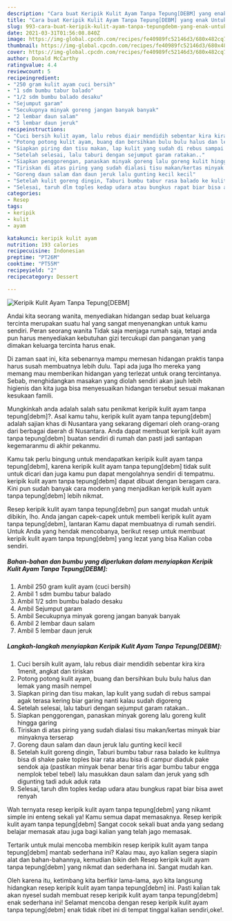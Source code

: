 ```yaml
---
description: "Cara buat Keripik Kulit Ayam Tanpa Tepung[DEBM] yang enak Untuk Jualan"
title: "Cara buat Keripik Kulit Ayam Tanpa Tepung[DEBM] yang enak Untuk Jualan"
slug: 993-cara-buat-keripik-kulit-ayam-tanpa-tepungdebm-yang-enak-untuk-jualan
date: 2021-03-31T01:56:08.840Z
image: https://img-global.cpcdn.com/recipes/fe40989fc52146d3/680x482cq70/keripik-kulit-ayam-tanpa-tepungdebm-foto-resep-utama.jpg
thumbnail: https://img-global.cpcdn.com/recipes/fe40989fc52146d3/680x482cq70/keripik-kulit-ayam-tanpa-tepungdebm-foto-resep-utama.jpg
cover: https://img-global.cpcdn.com/recipes/fe40989fc52146d3/680x482cq70/keripik-kulit-ayam-tanpa-tepungdebm-foto-resep-utama.jpg
author: Donald McCarthy
ratingvalue: 4.4
reviewcount: 5
recipeingredient:
- "250 gram kulit ayam cuci bersih"
- "1 sdm bumbu tabur balado"
- "1/2 sdm bumbu balado desaku"
- "Sejumput garam"
- "Secukupnya minyak goreng jangan banyak banyak"
- "2 lembar daun salam"
- "5 lembar daun jeruk"
recipeinstructions:
- "Cuci bersih kulit ayam, lalu rebus diair mendidih sebentar kira kira 1menit, angkat dan tiriskan"
- "Potong potong kulit ayam, buang dan bersihkan bulu bulu halus dan lemak yang masih nempel"
- "Siapkan piring dan tisu makan, lap kulit yang sudah di rebus sampai agak terasa kering biar garing nanti kalau sudah digoreng"
- "Setelah selesai, lalu taburi dengan sejumput garam ratakan.."
- "Siapkan penggorengan, panaskan minyak goreng lalu goreng kulit hingga garing"
- "Tiriskan di atas piring yang sudah dialasi tisu makan/kertas minyak biar minyaknya terserap"
- "Goreng daun salam dan daun jeruk lalu gunting kecil kecil"
- "Setelah kulit goreng dingin, Taburi bumbu tabur rasa balado ke kulitnya bisa di shake pake toples biar rata atau bisa di campur diaduk pake sendok aja (pastikan minyak benar benar tiris agar bumbu tabur engga nemplok tebel tebel) lalu masukkan daun salam dan jeruk yang sdh digunting tadi aduk aduk rata"
- "Selesai, taruh dlm toples kedap udara atau bungkus rapat biar bisa awet renyah"
categories:
- Resep
tags:
- keripik
- kulit
- ayam

katakunci: keripik kulit ayam 
nutrition: 193 calories
recipecuisine: Indonesian
preptime: "PT26M"
cooktime: "PT55M"
recipeyield: "2"
recipecategory: Dessert

---
```



![Keripik Kulit Ayam Tanpa Tepung[DEBM]](https://img-global.cpcdn.com/recipes/fe40989fc52146d3/680x482cq70/keripik-kulit-ayam-tanpa-tepungdebm-foto-resep-utama.jpg)

Andai kita seorang wanita, menyediakan hidangan sedap buat keluarga tercinta merupakan suatu hal yang sangat menyenangkan untuk kamu sendiri. Peran seorang  wanita Tidak saja menjaga rumah saja, tetapi anda pun harus menyediakan kebutuhan gizi tercukupi dan panganan yang dimakan keluarga tercinta harus enak.

Di zaman  saat ini, kita sebenarnya mampu memesan hidangan praktis tanpa harus susah membuatnya lebih dulu. Tapi ada juga lho mereka yang memang mau memberikan hidangan yang terlezat untuk orang tercintanya. Sebab, menghidangkan masakan yang diolah sendiri akan jauh lebih higienis dan kita juga bisa menyesuaikan hidangan tersebut sesuai makanan kesukaan famili. 



Mungkinkah anda adalah salah satu penikmat keripik kulit ayam tanpa tepung[debm]?. Asal kamu tahu, keripik kulit ayam tanpa tepung[debm] adalah sajian khas di Nusantara yang sekarang digemari oleh orang-orang dari berbagai daerah di Nusantara. Anda dapat membuat keripik kulit ayam tanpa tepung[debm] buatan sendiri di rumah dan pasti jadi santapan kegemaranmu di akhir pekanmu.

Kamu tak perlu bingung untuk mendapatkan keripik kulit ayam tanpa tepung[debm], karena keripik kulit ayam tanpa tepung[debm] tidak sulit untuk dicari dan juga kamu pun dapat mengolahnya sendiri di tempatmu. keripik kulit ayam tanpa tepung[debm] dapat dibuat dengan beragam cara. Kini pun sudah banyak cara modern yang menjadikan keripik kulit ayam tanpa tepung[debm] lebih nikmat.

Resep keripik kulit ayam tanpa tepung[debm] pun sangat mudah untuk dibikin, lho. Anda jangan capek-capek untuk membeli keripik kulit ayam tanpa tepung[debm], lantaran Kamu dapat membuatnya di rumah sendiri. Untuk Anda yang hendak mencobanya, berikut resep untuk membuat keripik kulit ayam tanpa tepung[debm] yang lezat yang bisa Kalian coba sendiri.

<!--inarticleads1-->

##### Bahan-bahan dan bumbu yang diperlukan dalam menyiapkan Keripik Kulit Ayam Tanpa Tepung[DEBM]:

1. Ambil 250 gram kulit ayam (cuci bersih)
1. Ambil 1 sdm bumbu tabur balado
1. Ambil 1/2 sdm bumbu balado desaku
1. Ambil Sejumput garam
1. Ambil Secukupnya minyak goreng jangan banyak banyak
1. Ambil 2 lembar daun salam
1. Ambil 5 lembar daun jeruk




<!--inarticleads2-->

##### Langkah-langkah menyiapkan Keripik Kulit Ayam Tanpa Tepung[DEBM]:

1. Cuci bersih kulit ayam, lalu rebus diair mendidih sebentar kira kira 1menit, angkat dan tiriskan
1. Potong potong kulit ayam, buang dan bersihkan bulu bulu halus dan lemak yang masih nempel
1. Siapkan piring dan tisu makan, lap kulit yang sudah di rebus sampai agak terasa kering biar garing nanti kalau sudah digoreng
1. Setelah selesai, lalu taburi dengan sejumput garam ratakan..
1. Siapkan penggorengan, panaskan minyak goreng lalu goreng kulit hingga garing
1. Tiriskan di atas piring yang sudah dialasi tisu makan/kertas minyak biar minyaknya terserap
1. Goreng daun salam dan daun jeruk lalu gunting kecil kecil
1. Setelah kulit goreng dingin, Taburi bumbu tabur rasa balado ke kulitnya bisa di shake pake toples biar rata atau bisa di campur diaduk pake sendok aja (pastikan minyak benar benar tiris agar bumbu tabur engga nemplok tebel tebel) lalu masukkan daun salam dan jeruk yang sdh digunting tadi aduk aduk rata
1. Selesai, taruh dlm toples kedap udara atau bungkus rapat biar bisa awet renyah




Wah ternyata resep keripik kulit ayam tanpa tepung[debm] yang nikamt simple ini enteng sekali ya! Kamu semua dapat memasaknya. Resep keripik kulit ayam tanpa tepung[debm] Sangat cocok sekali buat anda yang sedang belajar memasak atau juga bagi kalian yang telah jago memasak.

Tertarik untuk mulai mencoba membikin resep keripik kulit ayam tanpa tepung[debm] mantab sederhana ini? Kalau mau, ayo kalian segera siapin alat dan bahan-bahannya, kemudian bikin deh Resep keripik kulit ayam tanpa tepung[debm] yang nikmat dan sederhana ini. Sangat mudah kan. 

Oleh karena itu, ketimbang kita berfikir lama-lama, ayo kita langsung hidangkan resep keripik kulit ayam tanpa tepung[debm] ini. Pasti kalian tak akan nyesel sudah membuat resep keripik kulit ayam tanpa tepung[debm] enak sederhana ini! Selamat mencoba dengan resep keripik kulit ayam tanpa tepung[debm] enak tidak ribet ini di tempat tinggal kalian sendiri,oke!.

